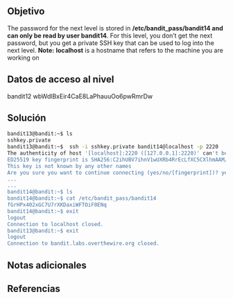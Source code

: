 ## Objetivo
The password for the next level is stored in **/etc/bandit_pass/bandit14 and can only be read by user bandit14**. For this level, you don’t get the next password, but you get a private SSH key that can be used to log into the next level. **Note:** **localhost** is a hostname that refers to the machine you are working on
## Datos de acceso al nivel 
bandit12
wbWdlBxEir4CaE8LaPhauuOo6pwRmrDw
## Solución 
```bash
bandit13@bandit:~$ ls
sshkey.private
bandit13@bandit:~$  ssh -i sshkey.private bandit14@localhost -p 2220
The authenticity of host '[localhost]:2220 ([127.0.0.1]:2220)' can't be established.
ED25519 key fingerprint is SHA256:C2ihUBV7ihnV1wUXRb4RrEcLfXC5CXlhmAAM/urerLY.
This key is not known by any other names
Are you sure you want to continue connecting (yes/no/[fingerprint])? yes
...
...
bandit14@bandit:~$ ls
bandit14@bandit:~$ cat /etc/bandit_pass/bandit14
fGrHPx402xGC7U7rXKDaxiWFTOiF0ENq
bandit14@bandit:~$ exit
logout
Connection to localhost closed.
bandit13@bandit:~$ exit
logout
Connection to bandit.labs.overthewire.org closed.
```
## Notas adicionales 

## Referencias